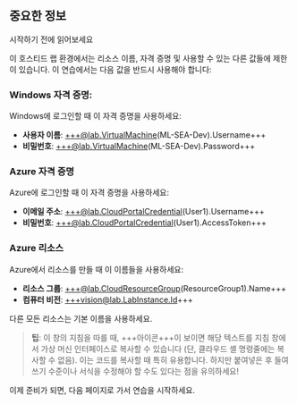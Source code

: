 ## 중요한 정보

시작하기 전에 읽어보세요

이 호스티드 랩 환경에서는 리소스 이름, 자격 증명 및 사용할 수 있는 다른 값들에 제한이 있습니다. 이 연습에서는 다음 값을 반드시 사용해야 합니다:

### Windows 자격 증명:

Windows에 로그인할 때 이 자격 증명을 사용하세요:

- **사용자 이름**: +++@lab.VirtualMachine(ML-SEA-Dev).Username+++
- **비밀번호**: +++@lab.VirtualMachine(ML-SEA-Dev).Password+++

### Azure 자격 증명

Azure에 로그인할 때 이 자격 증명을 사용하세요:

- **이메일 주소**: +++@lab.CloudPortalCredential(User1).Username+++
- **비밀번호**: +++@lab.CloudPortalCredential(User1).AccessToken+++

### Azure 리소스

Azure에서 리소스를 만들 때 이 이름들을 사용하세요:

- **리소스 그룹**: +++@lab.CloudResourceGroup(ResourceGroup1).Name+++
- **컴퓨터 비전**: +++vision@lab.LabInstance.Id+++

다른 모든 리소스는 기본 이름을 사용하세요.

> **팁**: 이 창의 지침을 따를 때, +++아이콘+++이 보이면 해당 텍스트를 지침 창에서 가상 머신 인터페이스로 복사할 수 있습니다 (단, 클라우드 셸 명령줄에는 복사할 수 없음). 이는 코드를 복사할 때 특히 유용합니다. 하지만 붙여넣은 후 들여쓰기 수준이나 서식을 수정해야 할 수도 있다는 점을 유의하세요!

이제 준비가 되면, 다음 페이지로 가서 연습을 시작하세요.
